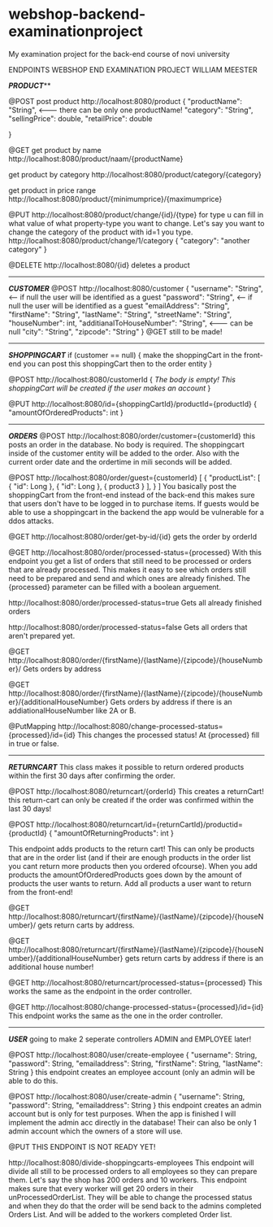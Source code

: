 # webshop-backend-examinationproject
My examination project for the back-end course of novi university

ENDPOINTS WEBSHOP END EXAMINATION PROJECT WILLIAM MEESTER

*****PRODUCT*******

@POST
post product
http://localhost:8080/product
{
	"productName": "String",  <--- there can be only one productName!
	"category": "String",
	"sellingPrice": double,
	"retailPrice": double

}

@GET
get product by name
http://localhost:8080/product/naam/{productName}

get product by category
http://localhost:8080/product/category/{category}

get product in price range
http://localhost:8080/product/{minimumprice}/{maximumprice}

@PUT
http://localhost:8080/product/change/{id}/{type}
for type u can fill in what value of what property-type you want to change.
Let's say you want to change the category of the product with id=1 you type.
http://localhost:8080/product/change/1/category
{
	"category": "another category"
}

@DELETE
http://localhost:8080/{id}
deletes a product
__________________________________________________________________________________

*****CUSTOMER*****
@POST
http://localhost:8080/customer
{
	"username": "String",   <-- if null the user will be identified as a guest
	"password": "String",   <-- if null the user will be identified as a guest
	"emailAddress": "String",
	"firstName": "String",
	"lastName": "String",
	"streetName": "String",
	"houseNumber": int,
	"additianalToHouseNumber": "String",    <--- can be null
	"city": "String",
	"zipcode": "String"
}
@GET
still to be made!
___________________________________________________________________________________

*****SHOPPINGCART*****
if (customer == null) { make the shoppingCart in the front-end you can post this shoppingCart then to the order entity }

@POST
http://localhost:8080/customerId
{
*The body is empty! This shoppingCart will be created if the user makes an account*
}

@PUT
http://localhost:8080/id={shoppingCartId}/productId={productId}
{
 	"amountOfOrderedProducts": int
}
______________________________________________________________________________________
*****ORDERS*****
@POST
http://localhost:8080/order/customer={customerId}
this posts an order in the database. No body is required.
The shoppingcart inside of the customer entity will be added to the order.
Also with the current order date and the ordertime in mili seconds will be added.

@POST
http://localhost:8080/order/guest={customerId}
[
  {
    "productList": [
      {
		"id": Long
      },
	{
		"id": Long
	},
	{
		product3
	}
    ],
  }
] 
You basically post the shoppingCart from the front-end instead of the back-end 
this makes sure that users don't have to be logged in to purchase items.
If guests would be able to use a shoppingcart in the backend the app would be vulnerable for a ddos attacks.


@GET
http://localhost:8080/order/get-by-id/{id}
gets the order by orderId


@GET
http://localhost:8080/order/processed-status={processed}
With this endpoint you get a list of orders that still need to be processed or orders that are already processed.
This makes it easy to see which orders still need to be prepared and send and which ones are already finished.
The {processed} parameter can be filled with a boolean arguement.

http://localhost:8080/order/processed-status=true
Gets all already finished orders

http://localhost:8080/order/processed-status=false
Gets all orders that aren't prepared yet.

@GET
http://localhost:8080/order/{firstName}/{lastName}/{zipcode}/{houseNumber}/
Gets orders by address

@GET
http://localhost:8080/order/{firstName}/{lastName}/{zipcode}/{houseNumber}/{additionalHouseNumber}
Gets orders by address if there is an addiationalHouseNumber like 2A or B.

@PutMapping
http://localhost:8080/change-processed-status={processed}/id={id}
This changes the processed status! At {processed} fill in true or false.

_____________________________________________________________________________________________________
*****RETURNCART*****
This class makes it possible to return ordered products within the first 30 days after confirming the order.

@POST
http://localhost:8080/returncart/{orderId}
This creates a returnCart! this return-cart can only be created if the order was confirmed within the last 30 days!

@POST
http://localhost:8080/returncart/id={returnCartId}/productid={productId}
{
	"amountOfReturningProducts": int
}

This endpoint adds products to the return cart! This can only be products that are in the order list (and if their are enough products in the order list
you cant return more products then you ordered ofcourse).
When you add products the amountOfOrderedProducts goes down by the amount of products the user wants to return.
Add all products a user want to return from the front-end!

@GET
http://localhost:8080/returncart/{firstName}/{lastName}/{zipcode}/{houseNumber}/
gets return carts by address.

@GET
http://localhost:8080/returncart/{firstName}/{lastName}/{zipcode}/{houseNumber}/{additionalHouseNumber}
gets return carts by address if there is an additional house number!

@GET
http://localhost:8080/returncart/processed-status={processed}
This works the same as the endpoint in the order controller.

@GET
http://localhost:8080/change-processed-status={processed}/id={id}
This endpoint works the same as the one in the order controller.

_______________________________________________________________________________________________________________
*****USER***** going to make 2 seperate controllers ADMIN and EMPLOYEE later!

@POST
http://localhost:8080/user/create-employee
{
	"username": String,
	"password": String,
	"emailaddress": String,
	"firstName": String,
	"lastName": String
} this endpoint creates an employee account (only an admin will be able to do this.


@POST
http://localhost:8080/user/create-admin
{
	"username": String,
	"password": String,
	"emailaddress": String
} this endpoint creates an admin account but is only for test purposes. When the app is finished I will implement
the admin acc directly in the database! Their can also be only 1 admin account which the owners of a store will use.


@PUT THIS ENDPOINT IS NOT READY YET!

http://localhost:8080/divide-shoppingcarts-employees
This endpoint will divide all still to be processed orders to all employees so they can prepare them.
Let's say the shop has 200 orders and 10 workers. This endpoint makes sure that every worker will get 20 orders in their
unProcessedOrderList.
They will be able to change the processed status and when they do that the order will be send back to the admins completed Orders List.
And will be added to the workers completed Order list.
